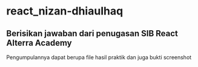 # react_nizan-dhiaulhaq

## Berisikan jawaban dari penugasan SIB React Alterra Academy

Pengumpulannya dapat berupa file hasil praktik dan juga bukti screenshot
